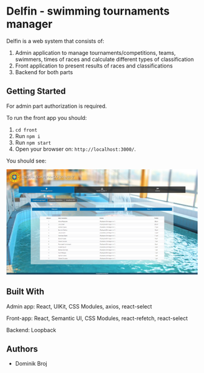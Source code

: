 # Delfin - swimming tournaments manager

Delfin is a web system that consists of:
1) Admin application to manage tournaments/competitions, teams, swimmers, times of races and calculate different types of classification
2) Front application to present results of races and classifications
3) Backend for both parts


## Getting Started

For admin part authorization is required.

To run the front app you should:

1. ```cd front```
2. Run ```npm i```
3. Run ```npm start```
4. Open your browser on: ```http://localhost:3000/```.


You should see:

![Delfin index page](./readmeImg.png)


## Built With

Admin app:
React, UIKit, CSS Modules, axios, react-select

Front-app:
React, Semantic UI, CSS Modules, react-refetch, react-select

Backend:
Loopback


## Authors

* Dominik Broj
